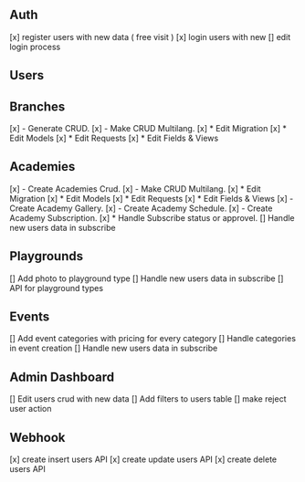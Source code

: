 ## Auth

[x] register users with new data ( free visit )
[x] login users with new 
[] edit login process

## Users

## Branches

[x] - Generate CRUD.
[x] - Make CRUD Multilang.
    [x] * Edit Migration
    [x] * Edit Models
    [x] * Edit Requests
    [x] * Edit Fields & Views


## Academies

[x] - Create Academies Crud.
[x] - Make CRUD Multilang.
    [x] * Edit Migration
    [x] * Edit Models
    [x] * Edit Requests
    [x] * Edit Fields & Views
[x] - Create Academy Gallery.
[x] - Create Academy Schedule.
[x] - Create Academy Subscription.
    [x] * Handle Subscribe status or approvel.
[] Handle new users data in subscribe

## Playgrounds

[] Add photo to playground type
[] Handle new users data in subscribe
[] API for playground types


## Events

[] Add event categories with pricing for every category
[] Handle categories in event creation
[] Handle new users data in subscribe


## Admin Dashboard


[] Edit users crud with new data
[] Add filters to users table
[] make reject user action


## Webhook

[x] create insert users API
[x] create update users API
[x] create delete users API
